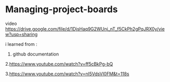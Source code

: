 # Managing-project-boards

video 
https://drive.google.com/file/d/1DjsHaq9G2WUnj_nT_f5CkPh2gPqJRX0y/view?usp=sharing


i learned from : 

1. github documentation

2.https://www.youtube.com/watch?v=ff5cBkPg-bQ 

3.https://www.youtube.com/watch?v=nI5VdsVl0FM&t=118s
